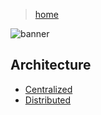 > [home](../)

![banner](/models/photos/banner.png)

## Architecture

* [Centralized](centralized)
* [Distributed](distributed)
